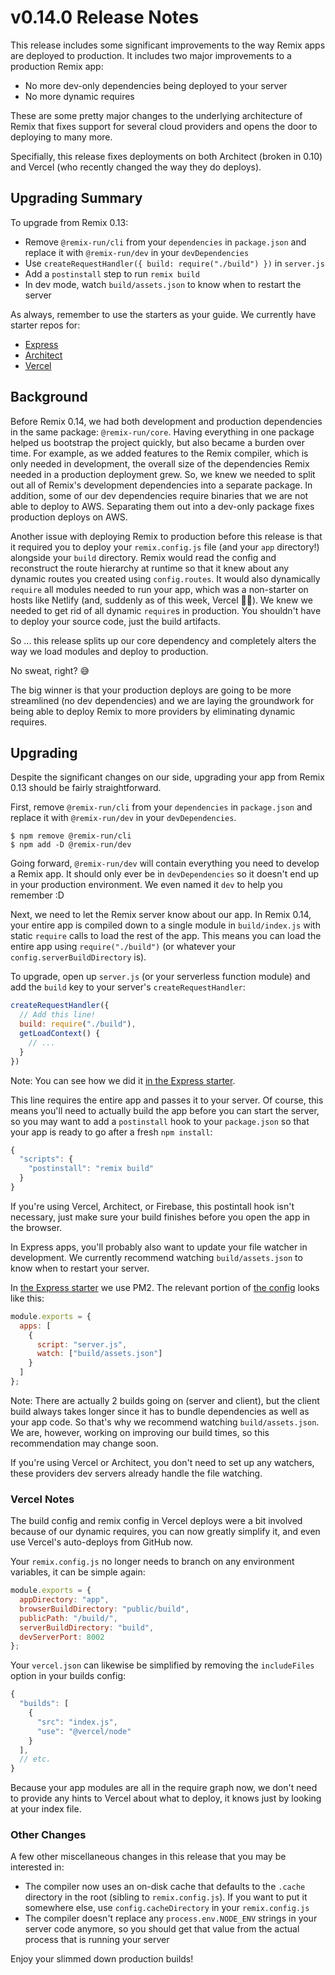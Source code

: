 # v0.14.0 Release Notes

This release includes some significant improvements to the way Remix apps are deployed to production. It includes two major improvements to a production Remix app:

- No more dev-only dependencies being deployed to your server
- No more dynamic requires

These are some pretty major changes to the underlying architecture of Remix that fixes support for several cloud providers and opens the door to deploying to many more.

Specifially, this release fixes deployments on both Architect (broken in 0.10) and Vercel (who recently changed the way they do deploys).

## Upgrading Summary

To upgrade from Remix 0.13:

- Remove `@remix-run/cli` from your `dependencies` in `package.json` and replace it with `@remix-run/dev` in your `devDependencies`
- Use `createRequestHandler({ build: require("./build") })` in `server.js`
- Add a `postinstall` step to run `remix build`
- In dev mode, watch `build/assets.json` to know when to restart the server

As always, remember to use the starters as your guide. We currently have starter repos for:

- [Express](https://github.com/remix-run/starter-express)
- [Architect](https://github.com/remix-run/starter-architect)
- [Vercel](https://github.com/remix-run/starter-vercel)

## Background

Before Remix 0.14, we had both development and production dependencies in the same package: `@remix-run/core`. Having everything in one package helped us bootstrap the project quickly, but also became a burden over time. For example, as we added features to the Remix compiler, which is only needed in development, the overall size of the dependencies Remix needed in a production deployment grew. So, we knew we needed to split out all of Remix's development dependencies into a separate package. In addition, some of our dev dependencies require binaries that we are not able to deploy to AWS. Separating them out into a dev-only package fixes production deploys on AWS.

Another issue with deploying Remix to production before this release is that it required you to deploy your `remix.config.js` file (and your `app` directory!) alongside your `build` directory. Remix would read the config and reconstruct the route hierarchy at runtime so that it knew about any dynamic routes you created using `config.routes`. It would also dynamically `require` all modules needed to run your app, which was a non-starter on hosts like Netlify (and, suddenly as of this week, Vercel 🤷‍♂️). We knew we needed to get rid of all dynamic `require`s in production. You shouldn't have to deploy your source code, just the build artifacts.

So ... this release splits up our core dependency and completely alters the way we load modules and deploy to production.

No sweat, right? 😅

The big winner is that your production deploys are going to be more streamlined (no dev dependencies) and we are laying the groundwork for being able to deploy Remix to more providers by eliminating dynamic requires.

## Upgrading

Despite the significant changes on our side, upgrading your app from Remix 0.13 should be fairly straightforward.

First, remove `@remix-run/cli` from your `dependencies` in `package.json` and replace it with `@remix-run/dev` in your `devDependencies`.

```
$ npm remove @remix-run/cli
$ npm add -D @remix-run/dev
```

Going forward, `@remix-run/dev` will contain everything you need to develop a Remix app. It should only ever be in `devDependencies` so it doesn't end up in your production environment. We even named it `dev` to help you remember :D

Next, we need to let the Remix server know about our app. In Remix 0.14, your entire app is compiled down to a single module in `build/index.js` with static `require` calls to load the rest of the app. This means you can load the entire app using `require("./build")` (or whatever your `config.serverBuildDirectory` is).

To upgrade, open up `server.js` (or your serverless function module) and add the `build` key to your server's `createRequestHandler`:

```js
createRequestHandler({
  // Add this line!
  build: require("./build"),
  getLoadContext() {
    // ...
  }
})
```

Note: You can see how we did it [in the Express starter](https://github.com/remix-run/starter-express/commit/fde4506533a1619fa1da3980a0cf06951ed6b95a#diff-a4c65ede64197e1a112899a68bf994485b889c4b143198bac4af53425b38406fR23).

This line requires the entire app and passes it to your server. Of course, this means you'll need to actually build the app before you can start the server, so you may want to add a `postinstall` hook to your `package.json` so that your app is ready to go after a fresh `npm install`:

```js
{
  "scripts": {
    "postinstall": "remix build"
  }
}
```

If you're using Vercel, Architect, or Firebase, this postintall hook isn't necessary, just make sure your build finishes before you open the app in the browser.

In Express apps, you'll probably also want to update your file watcher in development. We currently recommend watching `build/assets.json` to know when to restart your server.

In [the Express starter](https://github.com/remix-run/starter-express) we use PM2. The relevant portion of [the config](https://github.com/remix-run/starter-express/blob/master/pm2.config.js) looks like this:

```js
module.exports = {
  apps: [
    {
      script: "server.js",
      watch: ["build/assets.json"]
    }
  ]
};
```

Note: There are actually 2 builds going on (server and client), but the client build always takes longer since it has to bundle dependencies as well as your app code. So that's why we recommend watching `build/assets.json`. We are, however, working on improving our build times, so this recommendation may change soon.

If you're using Vercel or Architect, you don't need to set up any watchers, these providers dev servers already handle the file watching.

### Vercel Notes

The build config and remix config in Vercel deploys were a bit involved because of our dynamic requires, you can now greatly simplify it, and even use Vercel's auto-deploys from GitHub now.

Your `remix.config.js` no longer needs to branch on any environment variables, it can be simple again:

```js
module.exports = {
  appDirectory: "app",
  browserBuildDirectory: "public/build",
  publicPath: "/build/",
  serverBuildDirectory: "build",
  devServerPort: 8002
};
```

Your `vercel.json` can likewise be simplified by removing the `includeFiles` option in your builds config:

```js
{
  "builds": [
    {
      "src": "index.js",
      "use": "@vercel/node"
    }
  ],
  // etc.
}
```

Because your app modules are all in the require graph now, we don't need to provide any hints to Vercel about what to deploy, it knows just by looking at your index file.

### Other Changes

A few other miscellaneous changes in this release that you may be interested in:

- The compiler now uses an on-disk cache that defaults to the `.cache` directory in the root (sibling to `remix.config.js`). If you want to put it somewhere else, use `config.cacheDirectory` in your `remix.config.js`
- The compiler doesn't replace any `process.env.NODE_ENV` strings in your server code anymore, so you should get that value from the actual process that is running your server

Enjoy your slimmed down production builds!
